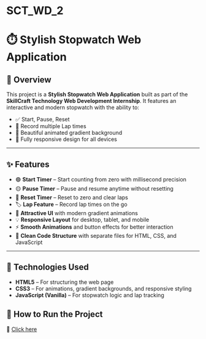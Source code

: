 # SCT_WD_2

# ⏱️ Stylish Stopwatch Web Application

## 📌 Overview
This project is a **Stylish Stopwatch Web Application** built as part of the **SkillCraft Technology Web Development Internship**. It features an interactive and modern stopwatch with the ability to:
- ✅ Start, Pause, Reset
- 🏁 Record multiple Lap times
- 🎨 Beautiful animated gradient background
- 📱 Fully responsive design for all devices

---

## ✨ Features

- 🟢 **Start Timer** – Start counting from zero with millisecond precision
- 🟡 **Pause Timer** – Pause and resume anytime without resetting
- 🔴 **Reset Timer** – Reset to zero and clear laps
- 🏷️ **Lap Feature** – Record lap times on the go
- 🎨 **Attractive UI** with modern gradient animations
- 💡 **Responsive Layout** for desktop, tablet, and mobile
- ⚡ **Smooth Animations** and button effects for better interaction
- 📂 **Clean Code Structure** with separate files for HTML, CSS, and JavaScript

---

## 🧩 Technologies Used

- **HTML5** – For structuring the web page  
- **CSS3** – For animations, gradient backgrounds, and responsive styling  
- **JavaScript (Vanilla)** – For stopwatch logic and lap tracking

## 🚀 How to Run the Project

  🔗 [Click here](https://abishm.github.io/SCT_WD_2/)



